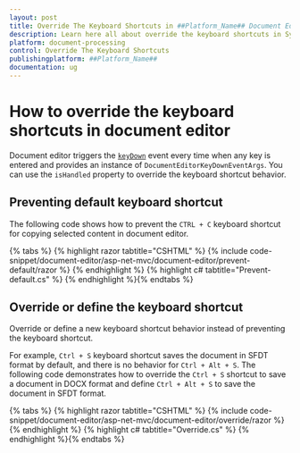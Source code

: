 ```yaml
---
layout: post
title: Override The Keyboard Shortcuts in ##Platform_Name## Document Editor Component
description: Learn here all about override the keyboard shortcuts in Syncfusion ##Platform_Name## Document Editor component of Syncfusion Essential JS 2 and more.
platform: document-processing
control: Override The Keyboard Shortcuts
publishingplatform: ##Platform_Name##
documentation: ug
---
```



# How to override the keyboard shortcuts in document editor

Document editor triggers the [`keyDown`](https://help.syncfusion.com/cr/aspnetcore-js2/Syncfusion.EJ2.DocumentEditor.DocumentEditor.html#Syncfusion_EJ2_DocumentEditor_DocumentEditor_KeyDown) event every time when any key is entered and provides an instance of `DocumentEditorKeyDownEventArgs`. You can use the `isHandled` property to override the keyboard shortcut behavior.

## Preventing default keyboard shortcut

The following code shows how to prevent the `CTRL + C` keyboard shortcut for copying selected content in document editor.


{% tabs %}
{% highlight razor tabtitle="CSHTML" %}
{% include code-snippet/document-editor/asp-net-mvc/document-editor/prevent-default/razor %}
{% endhighlight %}
{% highlight c# tabtitle="Prevent-default.cs" %}
{% endhighlight %}{% endtabs %}



## Override or define the keyboard shortcut

Override or define a new keyboard shortcut behavior instead of preventing the keyboard shortcut.

For example, `Ctrl + S` keyboard shortcut saves the document in SFDT format by default, and there is no behavior for `Ctrl + Alt + S`. The following code demonstrates how to override the `Ctrl + S` shortcut to save a document in DOCX format and define `Ctrl + Alt + S` to save the document in SFDT format.


{% tabs %}
{% highlight razor tabtitle="CSHTML" %}
{% include code-snippet/document-editor/asp-net-mvc/document-editor/override/razor %}
{% endhighlight %}
{% highlight c# tabtitle="Override.cs" %}
{% endhighlight %}{% endtabs %}

